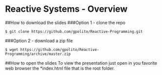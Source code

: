 Reactive Systems - Overview
===========================

##How to download the slides
###Option 1 - clone the repo
```
$ git clone https://github.com/gpolito/Reactive-Programming.git
```
###Option 2 - download a zip file 
```
$ wget https://github.com/gpolito/Reactive-Programming/archive/master.zip
```
##How to open the slides
To view the presentation just open in you favorite web browser the *index.html file that is the root folder. 
